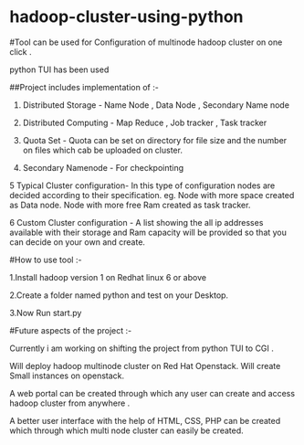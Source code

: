 # hadoop-cluster-using-python

#Tool can be used for Configuration of multinode hadoop cluster on one click .
 
 python TUI has been used 

##Project includes implementation of :-

1. Distributed Storage - Name Node , Data Node , Secondary Name node 

2. Distributed Computing - Map Reduce , Job tracker , Task tracker 

3. Quota Set - Quota can be set on directory for file size and the number on files which cab be uploaded on cluster.

4. Secondary Namenode - For checkpointing 

5 Typical Cluster configuration- In this type of configuration nodes are decided according to their specification. eg. Node with more space created as Data node. Node with more free Ram created as task tracker.

6 Custom Cluster configuration - A list showing the all ip addresses available with their storage and Ram capacity will be provided so that you can decide on your own and create.


#How to use tool :-


1.Install hadoop version 1 on Redhat linux 6 or above  

2.Create a folder named python and test on your Desktop.

3.Now Run start.py



#Future aspects of the project :-

Currently i am working on shifting the project from python TUI to CGI . 

Will deploy hadoop multinode cluster on Red Hat Openstack. Will create Small instances on openstack.

A web portal can be created through which any user can create and access hadoop cluster from anywhere .

A better user interface with the help of HTML, CSS, PHP can be created which through which multi node cluster can easily be created. 



